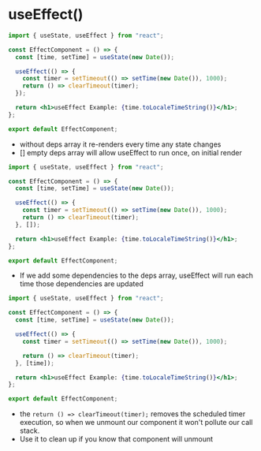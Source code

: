 # useEffect()

```jsx
import { useState, useEffect } from "react";

const EffectComponent = () => {
  const [time, setTime] = useState(new Date());

  useEffect(() => {
    const timer = setTimeout(() => setTime(new Date()), 1000);
    return () => clearTimeout(timer);
  });

  return <h1>useEffect Example: {time.toLocaleTimeString()}</h1>;
};

export default EffectComponent;
```

* without deps array it re-renders every time any state changes
* [] empty deps array will allow useEffect to run once, on initial render

```jsx
import { useState, useEffect } from "react";

const EffectComponent = () => {
  const [time, setTime] = useState(new Date());

  useEffect(() => {
    const timer = setTimeout(() => setTime(new Date()), 1000);
    return () => clearTimeout(timer);
  }, []);

  return <h1>useEffect Example: {time.toLocaleTimeString()}</h1>;
};

export default EffectComponent;
```

* If we add some dependencies to the deps array, useEffect will run each time
  those dependencies are updated

```jsx
import { useState, useEffect } from "react";

const EffectComponent = () => {
  const [time, setTime] = useState(new Date());

  useEffect(() => {
    const timer = setTimeout(() => setTime(new Date()), 1000);

    return () => clearTimeout(timer);
  }, [time]);

  return <h1>useEffect Example: {time.toLocaleTimeString()}</h1>;
};

export default EffectComponent;
```

* the `return () => clearTimeout(timer);` removes the scheduled timer execution,
  so when we unmount our component it won't pollute our call stack.
* Use it to clean up if you know that component will unmount